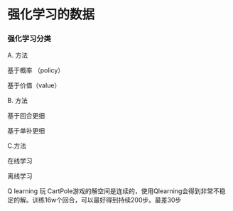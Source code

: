 # 强化学习的数据

### 强化学习分类

A. 方法

基于概率 （policy）

基于价值（value）



B. 方法

基于回合更细

基于单补更细



C.方法

在线学习

离线学习



Q learning 玩 CartPole游戏的解空间是连续的，使用Qlearning会得到非常不稳定的解。训练16w个回合，可以最好得到持续200步。最差30步